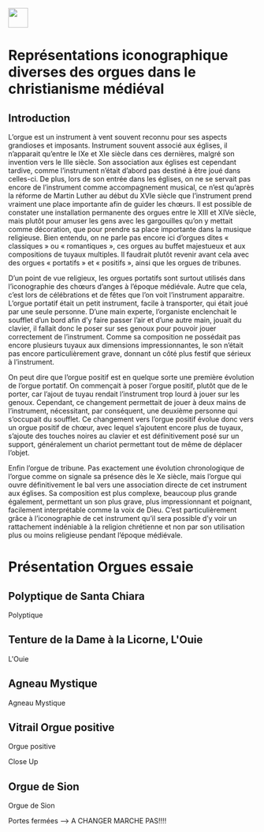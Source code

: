 <a href="https://juncture-digital.org"><img src="https://raw.githubusercontent.com/digitalArtHistory/recits-numeriques/main/images/btn_juncture.svg" style="height:40px"></a>

<param ve-config 
       title="depart" 
       banner="/images/ViennaDioscoridesFolio483vBirds.jpg" 
       layout="vertical">

# Représentations iconographique diverses des orgues dans le christianisme médiéval

## Introduction
L’orgue est un instrument à vent souvent reconnu pour ses aspects grandioses et imposants. Instrument souvent associé aux églises, il n’apparait qu’entre le IXe et XIe siècle dans ces dernières, malgré son invention vers le IIIe siècle. Son association aux églises est cependant tardive, comme l’instrument n’était d’abord pas destiné à être joué dans celles-ci. De plus, lors de son entrée dans les églises, on ne se servait pas encore de l’instrument comme accompagnement musical, ce n’est qu’après la réforme de Martin Luther au début du XVIe siècle que l’instrument prend vraiment une place importante afin de guider les chœurs. Il est possible de constater une installation permanente des orgues entre le XIII et XIVe siècle, mais plutôt pour amuser les gens avec les gargouilles qu’on y mettait comme décoration, que pour prendre sa place importante dans la musique religieuse. Bien entendu, on ne parle pas encore ici d’orgues dites « classiques » ou « romantiques », ces orgues au buffet majestueux et aux compositions de tuyaux multiples. Il faudrait plutôt revenir avant cela avec des orgues « portatifs » et « positifs », ainsi que les orgues de tribunes. 

D’un point de vue religieux, les orgues portatifs sont surtout utilisés dans l’iconographie des chœurs d’anges à l’époque médiévale. Autre que cela, c’est lors de célébrations et de fêtes que l’on voit l’instrument apparaitre. L’orgue portatif était un petit instrument, facile à transporter, qui était joué par une seule personne. D’une main experte, l’organiste enclenchait le soufflet d’un bord afin d’y faire passer l’air et d’une autre main, jouait du clavier, il fallait donc le poser sur ses genoux pour pouvoir jouer correctement de l’instrument. Comme sa composition ne possédait pas encore plusieurs tuyaux aux dimensions impressionnantes, le son n’était pas encore particulièrement grave, donnant un côté plus festif que sérieux à l’instrument.

On peut dire que l’orgue positif est en quelque sorte une première évolution de l’orgue portatif. On commençait à poser l’orgue positif, plutôt que de le porter, car l’ajout de tuyau rendait l’instrument trop lourd à jouer sur les genoux. Cependant, ce changement permettait de jouer à deux mains de l’instrument, nécessitant, par conséquent, une deuxième personne qui s’occupait du soufflet. Ce changement vers l’orgue positif évolue donc vers un orgue positif de chœur, avec lequel s’ajoutent encore plus de tuyaux, s’ajoute des touches noires au clavier et est définitivement posé sur un support, généralement un chariot permettant tout de même de déplacer l’objet. 

Enfin l’orgue de tribune. Pas exactement une évolution chronologique de l’orgue comme on signale sa présence dès le Xe siècle, mais l’orgue qui ouvre définitivement le bal vers une association directe de cet instrument aux églises. Sa composition est plus complexe, beaucoup plus grande également, permettant un son plus grave, plus impressionnant et poignant, facilement interprétable comme la voix de Dieu. 
C’est particulièrement grâce à l’iconographie de cet instrument qu’il sera possible d’y voir un rattachement indéniable à la religion chrétienne et non par son utilisation plus ou moins religieuse pendant l’époque médiévale. 



# Présentation Orgues essaie

## Polyptique de Santa Chiara
Polyptique
<param ve-image url="https://user-images.githubusercontent.com/100982262/159940851-cc990dfc-21cc-421c-96c3-19f32032d94b.png" />

## Tenture de la Dame à la Licorne, L'Ouie
L'Ouie
<param ve-image manifest="https://gallica.bnf.fr/iiif/ark:/12148/btv1b8431388k/manifest.json" />


## Agneau Mystique
Agneau Mystique
<param ve-image url="https://user-images.githubusercontent.com/100982262/159938151-88d93c60-de1c-4d99-be59-e15a5644a373.png" />

## Vitrail Orgue positive
Orgue positive
<param ve-image url="https://user-images.githubusercontent.com/100982262/159949021-bc44e039-51c4-4cd4-a69d-5065a236de06.png" />

Close Up
<param ve-image url="https://user-images.githubusercontent.com/100982262/159949571-4685a04e-d7ab-430a-aa68-494ce2b7dfec.png" />


## Orgue de Sion
Orgue de Sion
<param ve-image url="https://raw.githubusercontent.com/digitalArtHistory/recits-numeriques/main/07/Capture%20d%E2%80%99e%CC%81cran%2C%20le%202022-03-17%20a%CC%80%2013.49.49.png" />

Portes fermées --> A CHANGER MARCHE PAS!!!!
<param ve-image url="https://user-images.githubusercontent.com/100982262/159943641-e1482b38-80af-437d-9950-a8bbf712a536.png" />








